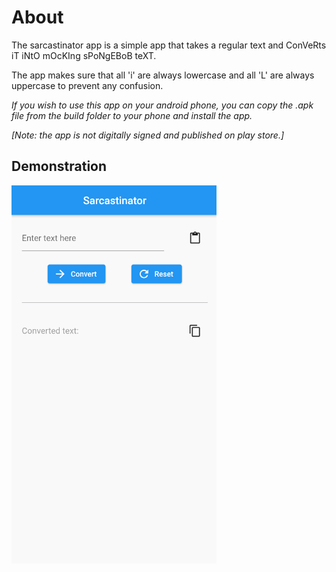 # About

The sarcastinator app is a simple app that takes a regular text and ConVeRts iT iNtO mOcKIng sPoNgEBoB teXT.

The app makes sure that all 'i' are always lowercase and all 'L' are always uppercase to prevent any confusion.

<i>If you wish to use this app on your android phone, you can copy the .apk file from the build folder to your phone and install the app. 

[Note: the app is not digitally signed and published on play store.]</i>

<h2>Demonstration</h2>

![sarcastinator demp](readme_assets/demoGIF.gif)